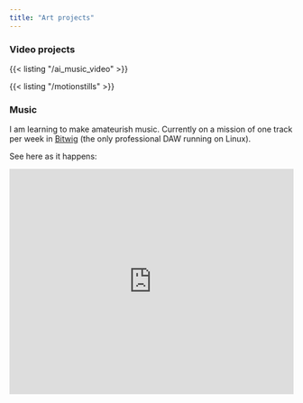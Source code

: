 ```yaml
---
title: "Art projects"
---
```


### Video projects

{{< listing "/ai_music_video" >}}

{{< listing "/motionstills" >}}

### Music

I am learning to make amateurish music. Currently on a mission of one track per week in [Bitwig](https://bitwig.com) (the only professional DAW running on Linux).

See here as it happens:

<iframe width="100%" height="400" scrolling="no" frameborder="no" src="https://w.soundcloud.com/player/?url=https%3A//api.soundcloud.com/playlists/993796588&amp;color=%23689d6a&amp;auto_play=false&amp;hide_related=false&amp;show_comments=true&amp;show_user=true&amp;show_reposts=false&amp;show_teaser=true&amp;visual=false"></iframe>
